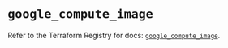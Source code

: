# `google_compute_image`

Refer to the Terraform Registry for docs: [`google_compute_image`](https://registry.terraform.io/providers/hashicorp/google-beta/6.11.2/docs/resources/google_compute_image).
